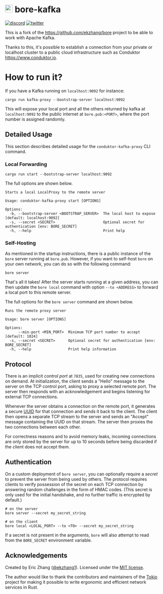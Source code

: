 # <img src="https://user-images.githubusercontent.com/2573301/192741305-0e1441a4-308b-4308-947a-656a1dc53577.png" width="25"> bore-kafka

[![discord](https://img.shields.io/badge/chat-on%20discord-yellowgreen)](https://discord.com/channels/861899833970262046/861899833970262049)
[![twitter](https://img.shields.io/twitter/follow/getconduktor.svg?style=social)](https://twitter.com/getconduktor)

This is a fork of the https://github.com/ekzhang/bore project to be able to work with Apache Kafka.

Thanks to this, it's possible to establish a connection from your private or localhost cluster to a public cloud infrastructure such as Conduktor https://www.conduktor.io.

# How to run it?

If you have a Kafka running on `localhost:9092` for instance:

```shell
cargo run kafka-proxy --bootstrap-server localhost:9092
```

This will expose your local port and all the others returned by kafka at `localhost:9092` to the public internet at `bore.pub:<PORT>`, where the port number is assigned randomly.

## Detailed Usage

This section describes detailed usage for the `conduktor-kafka-proxy` CLI command.

### Local Forwarding

```shell
cargo run start --bootstrap-server localhost:9092
```
The full options are shown below.

```shell
Starts a local LocalProxy to the remote server

Usage: conduktor-kafka-proxy start [OPTIONS]

Options:
  -b, --bootstrap-server <BOOTSTRAP_SERVER>  The local host to expose [default: localhost:9092]
  -s, --secret <SECRET>                      Optional secret for authentication [env: BORE_SECRET]
  -h, --help                                 Print help

```

### Self-Hosting

As mentioned in the startup instructions, there is a public instance of the `bore` server running at `bore.pub`. However, if you want to self-host `bore` on your own network, you can do so with the following command:

```shell
bore server
```

That's all it takes! After the server starts running at a given address, you can then update the `bore local` command with option `--to <ADDRESS>` to forward a local port to this remote server.

The full options for the `bore server` command are shown below.

```shell
Runs the remote proxy server

Usage: bore server [OPTIONS]

Options:
      --min-port <MIN_PORT>  Minimum TCP port number to accept [default: 1024]
  -s, --secret <SECRET>      Optional secret for authentication [env: BORE_SECRET]
  -h, --help                 Print help information
```

## Protocol

There is an implicit _control port_ at `7835`, used for creating new connections on demand. At initialization, the client sends a "Hello" message to the server on the TCP control port, asking to proxy a selected remote port. The server then responds with an acknowledgement and begins listening for external TCP connections.

Whenever the server obtains a connection on the remote port, it generates a secure [UUID](https://en.wikipedia.org/wiki/Universally_unique_identifier) for that connection and sends it back to the client. The client then opens a separate TCP stream to the server and sends an "Accept" message containing the UUID on that stream. The server then proxies the two connections between each other.

For correctness reasons and to avoid memory leaks, incoming connections are only stored by the server for up to 10 seconds before being discarded if the client does not accept them.

## Authentication

On a custom deployment of `bore server`, you can optionally require a _secret_ to prevent the server from being used by others. The protocol requires clients to verify possession of the secret on each TCP connection by answering random challenges in the form of HMAC codes. (This secret is only used for the initial handshake, and no further traffic is encrypted by default.)

```shell
# on the server
bore server --secret my_secret_string

# on the client
bore local <LOCAL_PORT> --to <TO> --secret my_secret_string
```

If a secret is not present in the arguments, `bore` will also attempt to read from the `BORE_SECRET` environment variable.

## Acknowledgements

Created by Eric Zhang ([@ekzhang1](https://twitter.com/ekzhang1)). Licensed under the [MIT license](LICENSE).

The author would like to thank the contributors and maintainers of the [Tokio](https://tokio.rs/) project for making it possible to write ergonomic and efficient network services in Rust.

